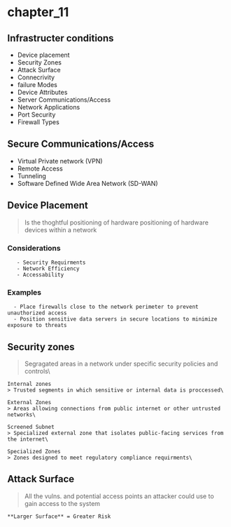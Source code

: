 # chapter_11

## Infrastructer conditions
   - Device placement
   - Security Zones
   - Attack Surface
   - Connecrivity
   - failure Modes
   - Device Attributes
   - Server Communications/Access
   - Network Applications
   - Port Security
   - Firewall Types
## Secure Communications/Access
   - Virtual Private network (VPN)
   - Remote Access
   - Tunneling
   - Software Defined Wide Area Network (SD-WAN)
## Device Placement
   > Is the thoghtful positioning of hardware positioning of hardware devices within a network
### Considerations
       - Security Requirments
       - Network Efficiency
       - Accessability
### Examples
      - Place firewalls close to the network perimeter to prevent unauthorized access
      - Position sensitive data servers in secure locations to minimize exposure to threats

## Security zones
> Segragated areas in a network under specific security policies and controls\

    Internal zones
    > Trusted segments in which sensitive or internal data is proccessed\
    
    External Zones
    > Areas allowing connections from public internet or other untrusted networks\
    
    Screened Subnet
    > Specialized external zone that isolates public-facing services from the internet\
    
    Specialized Zones
    > Zones designed to meet regulatory compliance requirments\

## Attack Surface
> All the vulns. and potential access points an attacker could use to gain access to the system

    **Larger Surface** = Greater Risk
    
